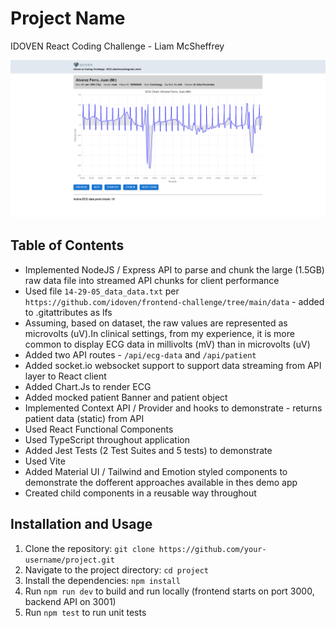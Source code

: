 # Project Name

IDOVEN React Coding Challenge - Liam McSheffrey

![Buildtapp](src/assets/images/app-screenshot.png)

## Table of Contents

- Implemented NodeJS / Express API to parse and chunk the large (1.5GB) raw data file into streamed API chunks for client performance
- Used file `14-29-05_data_data.txt` per `https://github.com/idoven/frontend-challenge/tree/main/data` - added to .gitattributes as lfs
- Assuming, based on dataset, the raw values are represented as microvolts (uV).In clinical settings, from my experience, it is more common to display ECG data in millivolts (mV) than in microvolts (uV)
- Added two API routes - `/api/ecg-data` and `/api/patient`
- Added socket.io websocket support to support data streaming from API layer to React client
- Added Chart.Js to render ECG
- Added mocked patient Banner and patient object
- Implemented Context API / Provider and hooks to demonstrate - returns patient data (static) from API
- Used React Functional Components
- Used TypeScript throughout application
- Added Jest Tests (2 Test Suites and 5 tests) to demonstrate
- Used Vite
- Added Material UI / Tailwind and Emotion styled components to demonstrate the dofferent approaches available in thes demo app
- Created child components in a reusable way throughout

## Installation and Usage

1. Clone the repository: `git clone https://github.com/your-username/project.git`
2. Navigate to the project directory: `cd project`
3. Install the dependencies: `npm install`
4. Run `npm run dev` to build and run locally (frontend starts on port 3000, backend API on 3001)
5. Run `npm test` to run unit tests
